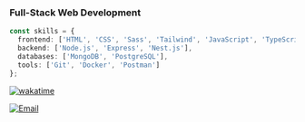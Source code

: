 
### Full-Stack Web Development

```typescript
const skills = {
  frontend: ['HTML', 'CSS', 'Sass', 'Tailwind', 'JavaScript', 'TypeScript', 'React', 'Framer Motion'],
  backend: ['Node.js', 'Express', 'Nest.js'],
  databases: ['MongoDB', 'PostgreSQL'],
  tools: ['Git', 'Docker', 'Postman']
};
```

<!--START_SECTION:waka-->
[![wakatime](https://wakatime.com/badge/user/a155ba27-64f5-45a5-a7c9-9f80867d6e28.svg?style=for-the-badge)](https://wakatime.com/@a155ba27-64f5-45a5-a7c9-9f80867d6e28)
<!--END_SECTION:waka-->

[![Email](https://img.shields.io/badge/Email-D14836?style=flat-square&logo=gmail&logoColor=white)](mailto:callmealexsam@gmail.com)

